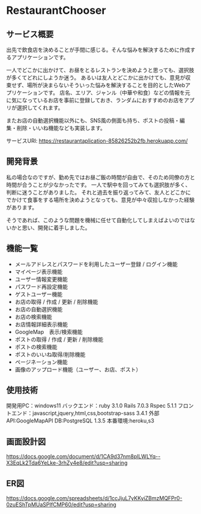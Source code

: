 # RestaurantChooser
## サービス概要
出先で飲食店を決めることが手間に感じる。そんな悩みを解決するために作成するアプリケーションです。

一人でどこかに出かけて、お昼をとるレストランを決めようと思っても、選択肢が多くてどれにしようか迷う。
あるいは友人とどこかに出かけても、意見が収束せず、場所が決まらないそういった悩みを解決することを目的としたWebアプリケーションです。
店名、エリア、ジャンル（中華や和食）などの情報を元に気になっているお店を事前に登録しておき、ランダムにおすすめのお店をアプリが選択してくれます。

またお店の自動選択機能以外にも、SNS風の側面も持ち、ポストの投稿・編集・削除・いいね機能なども実装します。

サービスURl:
https://restaurantaplication-85826252b2fb.herokuapp.com/
## 開発背景
私の場合なのですが、勤め先ではお昼ご飯の時間が自由で、そのため同僚の方と時間が合うことが少なかったです。
一人で駅中を回ってみても選択肢が多く、判断に迷うことがありました。
それと過去を振り返ってみて、友人とどこかにでかけて食事をする場所を決めようとなっても、意見が中々収拾しなかった経験があります。

そうであれば、このような問題を機械に任せて自動化してしまえばよいのではないかと思い、開発に着手しました。

## 機能一覧

* メールアドレスとパスワードを利用したユーザー登録 / ログイン機能
* マイページ表示機能
* ユーザー情報変更機能
* パスワード再設定機能
* ゲストユーザー機能
* お店の取得 / 作成 / 更新 / 削除機能
* お店の自動選択機能
* お店の検索機能
* お店情報詳細表示機能
* GoogleMap　表示/検索機能
* ポストの取得 / 作成 / 更新 / 削除機能
* ポストの検索機能
* ポストのいいね取得/削除機能
* ページネーション機能
* 画像のアップロード機能（ユーザー、お店、ポスト）


## 使用技術
開発用PC：windows11
バックエンド：ruby 3.1.0 Rails 7.0.3 Rspec 5.1.1
フロントエンド：javascript,jquery,html,css,bootstrap-sass 3.4.1
外部API:GoogleMapAPI
DB:PostgreSQL 1.3.5
本番環境:heroku,s3

## 画面設計図
https://docs.google.com/document/d/1CA9d37nm8plLWLYq--X3EqLk2Tda6YeLke-3rhZy4e8/edit?usp=sharing
## ER図
https://docs.google.com/spreadsheets/d/1ccJjuL7yKKyiZBmzMQFPr0-0zuEShTpMUaSPIfCMP60/edit?usp=sharing
